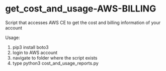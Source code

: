 # get_cost_and_usage-AWS-BILLING
Script that accesses AWS CE to get the cost and billing information of your account


Usage:

1) pip3 install boto3
2) login to AWS account 
3) navigate to folder where the script exists
4) type python3 cost_and_usage_reports.py
